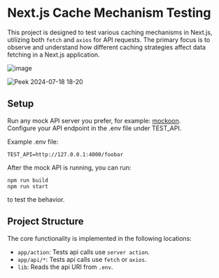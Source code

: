 # Next.js Cache Mechanism Testing

This project is designed to test various caching mechanisms in Next.js, utilizing both `fetch` and `axios` for API requests. The primary focus is to observe and understand how different caching strategies affect data fetching in a Next.js application.

![image](https://github.com/user-attachments/assets/b1a0e93c-f6d3-4181-9d76-1624fae74eed)

![Peek 2024-07-18 18-20](https://github.com/user-attachments/assets/8cdf8bbb-554e-4143-8630-0abb290e0128)


## Setup

Run any mock API server you prefer, for example: [mockoon](https://mockoon.com/).  
Configure your API endpoint in the .env file under TEST_API.

Example .env file:

```script
TEST_API=http://127.0.0.1:4000/foobar
```

After the mock API is running, you can run:

```script
npm run build
npm run start
```

to test the behavior.

## Project Structure

The core functionality is implemented in the following locations:

- `app/action`: Tests api calls use `server action`.
- `app/api/*`: Tests api calls use `fetch` or `axios`.
- `lib`: Reads the api URI from `.env`.

